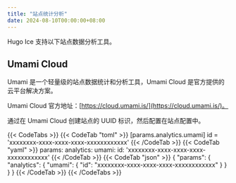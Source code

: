 ```yaml
---
title: "站点统计分析"
date: 2024-08-10T00:00:00+08:00
---
```


Hugo Ice 支持以下站点数据分析工具。

## Umami Cloud

Umami 是一个轻量级的站点数据统计和分析工具，Umami Cloud 是官方提供的云平台解决方案。

Umami Cloud 官方地址：[https://cloud.umami.is/](https://cloud.umami.is/)。

通过在 Umami Cloud 创建站点的 UUID 标识，然后配置在站点配置中。

{{< CodeTabs >}}
{{< CodeTab "toml" >}}
[params.analytics.umami]
  id = 'xxxxxxxx-xxxx-xxxx-xxxx-xxxxxxxxxxxx'
{{< /CodeTab >}}
{{< CodeTab "yaml" >}}
params:
  analytics:
    umami:
      id: 'xxxxxxxx-xxxx-xxxx-xxxx-xxxxxxxxxxxx'
{{< /CodeTab >}}
{{< CodeTab "json" >}}
{
  "params": {
    "analytics": {
      "umami": {
        "id": "xxxxxxxx-xxxx-xxxx-xxxx-xxxxxxxxxxxx"
      }
    }
  }
}
{{< /CodeTab >}}
{{< /CodeTabs >}}
